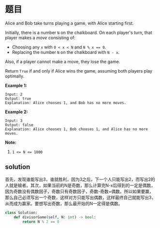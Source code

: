 # 题目

Alice and Bob take turns playing a game, with Alice starting first.

Initially, there is a number `N` on the chalkboard. On each player's turn, that player makes a *move* consisting of:

- Choosing any `x` with `0 < x < N` and `N % x == 0`.
- Replacing the number `N` on the chalkboard with `N - x`.

Also, if a player cannot make a move, they lose the game.

Return `True` if and only if Alice wins the game, assuming both players play optimally.

**Example 1:**

```
Input: 2
Output: true
Explanation: Alice chooses 1, and Bob has no more moves.
```

**Example 2:**

```
Input: 3
Output: false
Explanation: Alice chooses 1, Bob chooses 1, and Alice has no more moves.
```

**Note:**

1. `1 <= N <= 1000`

## solution

首先，发现谁能写出3，谁就胜利，因为3之后，下一个人只能写出2，而写出2的人就是输者。其次，如果当前的N是奇数，那么计算完N-x后得到的一定是偶数，因为奇数没有偶数因子，奇数只有奇数因子，奇数-奇数=偶数。所以如果要赢，那么自己必须写出一个奇数，这样对方只能写出偶数，这样最终自己就能写出3，从而成为赢家。要想写出奇数，那么最开始的N一定得是偶数。

```python
class Solution:
    def divisorGame(self, N: int) -> bool:
        return N % 2 == 0
```


